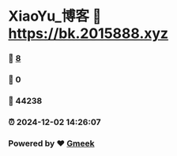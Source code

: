 # XiaoYu_博客 :link: https://bk.2015888.xyz
### :page_facing_up: [8](https://bk.2015888.xyz/tag.html) 
### :speech_balloon: 0 
### :hibiscus: 44238 
### :alarm_clock: 2024-12-02 14:26:07 
### Powered by :heart: [Gmeek](https://github.com/Meekdai/Gmeek)

